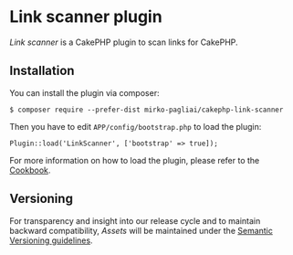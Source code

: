 # Link scanner plugin

*Link scanner* is a CakePHP plugin to scan links for CakePHP.

## Installation
You can install the plugin via composer:

    $ composer require --prefer-dist mirko-pagliai/cakephp-link-scanner
    
Then you have to edit `APP/config/bootstrap.php` to load the plugin:

    Plugin::load('LinkScanner', ['bootstrap' => true]);

For more information on how to load the plugin, please refer to the 
[Cookbook](http://book.cakephp.org/3.0/en/plugins.html#loading-a-plugin).

## Versioning
For transparency and insight into our release cycle and to maintain backward 
compatibility, *Assets* will be maintained under the 
[Semantic Versioning guidelines](http://semver.org).
